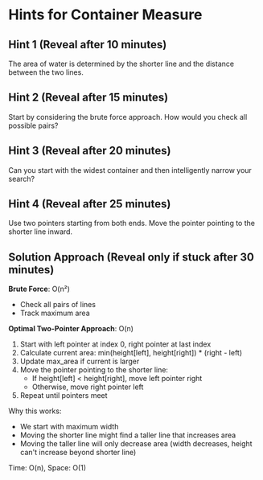 # Hints for Container Measure

## Hint 1 (Reveal after 10 minutes)
The area of water is determined by the shorter line and the distance between the two lines.

## Hint 2 (Reveal after 15 minutes)
Start by considering the brute force approach. How would you check all possible pairs?

## Hint 3 (Reveal after 20 minutes)
Can you start with the widest container and then intelligently narrow your search?

## Hint 4 (Reveal after 25 minutes)
Use two pointers starting from both ends. Move the pointer pointing to the shorter line inward.

## Solution Approach (Reveal only if stuck after 30 minutes)
**Brute Force**: O(n²)
- Check all pairs of lines
- Track maximum area

**Optimal Two-Pointer Approach**: O(n)
1. Start with left pointer at index 0, right pointer at last index
2. Calculate current area: min(height[left], height[right]) * (right - left)
3. Update max_area if current is larger
4. Move the pointer pointing to the shorter line:
   - If height[left] < height[right], move left pointer right
   - Otherwise, move right pointer left
5. Repeat until pointers meet

Why this works:
- We start with maximum width
- Moving the shorter line might find a taller line that increases area
- Moving the taller line will only decrease area (width decreases, height can't increase beyond shorter line)

Time: O(n), Space: O(1)